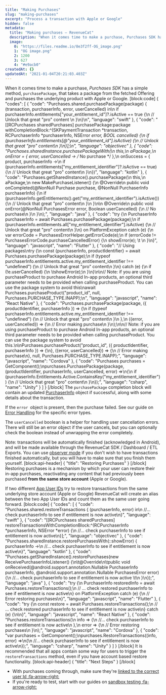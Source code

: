 ```yaml
---
title: "Making Purchases"
slug: "making-purchases"
excerpt: "Process a transaction with Apple or Google"
hidden: false
metadata: 
  title: "Making purchases – RevenueCat"
  description: "When it comes time to make a purchase, Purchases SDK has a simple method, `purchasePackage`, that takes a package from the fetched Offering and purchases the underlying product with Apple or Google."
  image: 
    0: "https://files.readme.io/8e3f2ff-OG_image.png"
    1: "OG image.png"
    2: 1200
    3: 627
    4: "#e9acb0"
createdAt: {}
updatedAt: "2021-01-04T20:21:03.403Z"
---
```

When it comes time to make a purchase, *Purchases SDK* has a simple method, `purchasePackage`, that takes a package from the fetched Offering and purchases the underlying product with Apple or Google. 
[block:code]
{
  "codes": [
    {
      "code": "Purchases.shared.purchasePackage(package) { (transaction, purchaserInfo, error, userCancelled) in\n  if purchaserInfo.entitlements[\"your_entitlement_id\"]?.isActive == true {\n    // Unlock that great \"pro\" content              \n  }\n}\n",
      "language": "swift"
    },
    {
      "code": "[[RCPurchases sharedPurchases] purchasePackage:package withCompletionBlock:^(SKPaymentTransaction *transaction, RCPurchaserInfo *purchaserInfo, NSError *error, BOOL cancelled) {\n  if (purchaserInfo.entitlements[@\"your_entitlement_id\"].isActive) {\n    // Unlock that great \"pro\" content\n  }\n}];\n",
      "language": "objectivec"
    },
    {
      "code": "Purchases.sharedInstance.purchasePackageWith(\n  this,\n  aPackage,\n  onError = { error, userCancelled -> /* No purchase */ },\n  onSuccess = { product, purchaserInfo ->\n    if (purchaserInfo.entitlements[\"my_entitlement_identifier\"]?.isActive == true) {\n    // Unlock that great \"pro\" content\n  }\n})",
      "language": "kotlin"
    },
    {
      "code": "Purchases.getSharedInstance().purchasePackage(\n    this,\n    aPackage,\n    new MakePurchaseListener() {\n        @Override\n        public void onCompleted(@NonNull Purchase purchase, @NonNull PurchaserInfo purchaserInfo) {\n            if (purchaserInfo.getEntitlements().get(\"my_entitlement_identifier\").isActive()) {\n              // Unlock that great \"pro\" content\n            }\n        }\n\n        @Override\n        public void onError(@NonNull PurchasesError error, Boolean userCancelled) {\n          // No purchase\n        }\n    }\n);",
      "language": "java"
    },
    {
      "code": "try {\n  PurchaserInfo purchaserInfo = await Purchases.purchasePackage(package);\n  if (purchaserInfo.entitlements.all[\"my_entitlement_identifier\"].isActive) {\n    // Unlock that great \"pro\" content\n  }\n} on PlatformException catch (e) {\n  var errorCode = PurchasesErrorHelper.getErrorCode(e);\n  if (errorCode != PurchasesErrorCode.purchaseCancelledError) {\n    showError(e);  \t          \n  }\n}",
      "language": "javascript",
      "name": "Flutter"
    },
    {
      "code": "// Using packages\ntry {\n  const {purchaserInfo, productIdentifier} = await Purchases.purchasePackage(package);\n  if (typeof purchaserInfo.entitlements.active.my_entitlement_identifier !== \"undefined\") {\n    // Unlock that great \"pro\" content\n  }\n} catch (e) {\n  if (!e.userCancelled) {\n  \tshowError(e);\n  }\n}\n\n// Note: if you are using purchaseProduct to purchase Android In-app products, an optional third parameter needs to be provided when calling purchaseProduct. You can use the package system to avoid this\nawait Purchases.purchaseProduct(\"product_id\", null, Purchases.PURCHASE_TYPE.INAPP);\n",
      "language": "javascript",
      "name": "React Native"
    },
    {
      "code": "Purchases.purchasePackage(package, ({ productIdentifier, purchaserInfo }) => {\n    if (typeof purchaserInfo.entitlements.active.my_entitlement_identifier !== \"undefined\") {\n      // Unlock that great \"pro\" content\n    }\n  },\n  ({error, userCancelled}) => {\n    // Error making purchase\n  }\n);\n\n// Note: if you are using purchaseProduct to purchase Android In-app products, an optional third parameter needs to be provided when calling purchaseProduct. You can use the package system to avoid this.\n\nPurchases.purchaseProduct(\"product_id\", ({ productIdentifier, purchaserInfo }) => {\n}, ({error, userCancelled}) => {\n    // Error making purchase\n}, null, Purchases.PURCHASE_TYPE.INAPP);",
      "language": "javascript",
      "name": "Cordova"
    },
    {
      "code": "Purchases purchases = GetComponent<Purchases>();\npurchases.PurchasePackage(package, (productIdentifier, purchaserInfo, userCancelled, error) =>\n{\n  if (purchaserInfo.Entitlements.Active.ContainsKey(\"my_entitlement_identifier\")) {\n    // Unlock that great \"pro\" content\n  }\n});",
      "language": "csharp",
      "name": "Unity"
    }
  ]
}
[/block]
The `purchasePackage` completion block will contain an updated [PurchaserInfo](doc:purchaserinfo) object if successful, along with some details about the transaction.

If the `error `object is present, then the purchase failed. See our guide on [Error Handling](doc:errors) for the specific error types.

The `userCancelled` boolean is a helper for handling user cancellation errors. There will still be an error object if the user cancels, but you can optionally check the boolean instead of unwrapping the error completely. 

Note: transactions will be automatically finished (acknowledged in Android), and will be made available through the RevenueCat SDK / Dashboard / ETL Exports. You can use [observer mode](https://docs.revenuecat.com/docs/observer-mode) if you don't wish to have transactions finished automatically, but you will have to make sure that you finish them yourself. 
[block:api-header]
{
  "title": "Restoring Purchases"
}
[/block]
Restoring purchases is a mechanism by which your user can restore their in-app purchases, reactivating any content that had previously been purchased **from the same store account** (Apple or Google).

If two different [App User IDs](doc:user-ids) try to restore transactions from the same underlying store account (Apple or Google) RevenueCat will create an alias between the two App User IDs and count them as the same user going forward.
[block:code]
{
  "codes": [
    {
      "code": "Purchases.shared.restoreTransactions { (purchaserInfo, error) in\n    //... check purchaserInfo to see if entitlement is now active\n}",
      "language": "swift"
    },
    {
      "code": "[[RCPurchases sharedPurchases] restoreTransactionsWithCompletionBlock:^(RCPurchaserInfo *purchaserInfo, NSError *error) {\n    //... check purchaserInfo to see if entitlement is now active\n}];",
      "language": "objectivec"
    },
    {
      "code": "Purchases.sharedInstance.restorePurchasesWith(::showError) { purchaserInfo ->\n    //... check purchaserInfo to see if entitlement is now active\n}",
      "language": "kotlin"
    },
    {
      "code": "Purchases.getSharedInstance().restorePurchases(new ReceivePurchaserInfoListener() {\n\t@Override\n\tpublic void onReceived(@android.support.annotation.Nullable PurchaserInfo purchaserInfo, @android.support.annotation.Nullable PurchasesError error) {\n    //... check purchaserInfo to see if entitlement is now active \t\n  }\n});",
      "language": "java"
    },
    {
      "code": "try {\n  PurchaserInfo restoredInfo = await Purchases.restoreTransactions();\n  // ... check restored purchaserInfo to see if entitlement is now active\n} on PlatformException catch (e) {\n  // Error restoring purchases\n}",
      "language": "javascript",
      "name": "Flutter"
    },
    {
      "code": "try {\n  const restore = await Purchases.restoreTransactions();\n  // ... check restored purchaserInfo to see if entitlement is now active\n} catch (e) {\n\n}",
      "language": "javascript",
      "name": "React Native"
    },
    {
      "code": "Purchases.restoreTransactions(\n  info => {\n    //... check purchaserInfo to see if entitlement is now active\n  },\n  error => {\n    // Error restoring purchases\n  }\n);",
      "language": "javascript",
      "name": "Cordova"
    },
    {
      "code": "var purchases = GetComponent<Purchases>();\npurchases.RestoreTransactions((info, error) =>\n{\n    //... check purchaserInfo to see if entitlement is now active\n});",
      "language": "csharp",
      "name": "Unity"
    }
  ]
}
[/block]
It is recommended that all apps contain some way for users to trigger the `restoreTransactions` method, even if you have account based restore functionality. 
[block:api-header]
{
  "title": "Next Steps"
}
[/block]
* With purchases coming through, make sure they're [linked to the correct user Id :fa-arrow-right:](doc:user-ids)
* If you're ready to test, start with our guides on [sandbox testing :fa-arrow-right:](doc:debugging)